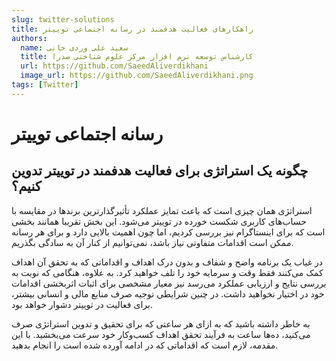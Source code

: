 ```yaml
---
slug: twitter-solutions
title: راهکارهای فعالیت هدفمند در رسانه اجتماعی توییتر
authors:
  name: سعید علی وردی خانی
  title: کارشناس توسعه نرم افزار مرکز علوم شناختی صدرا
  url: https://github.com/SaeedAliverdikhani 
  image_url: https://github.com/SaeedAliverdikhani.png
tags: [Twitter]
---
```


# **رسانه اجتماعی توییتر**

## چگونه یک استراتژی برای فعالیت هدفمند در توییتر تدوین کنیم؟

استراتژی همان چیزی است که باعث تمایز عملکرد تأثیرگذارترین برندها در مقایسه با حساب‌های کاربری شکست خورده در توییتر می‌شود. این بخش تقریبا همانند بخشی است که برای اینستاگرام نیز بررسی کردیم، اما چون اهمیت بالایی دارد و برای هر رسانه ممکن است اقدامات متفاوتی نیاز باشد، نمی‌توانیم از کنار آن به سادگی بگذریم.

در غیاب یک برنامه واضح و شفاف و بدون درک اهداف و اقداماتی که به تحقق آن اهداف کمک می‌کنند فقط وقت و سرمایه خود را تلف خواهید کرد. به علاوه، هنگامی که نوبت به بررسی نتایج و ارزیابی عملکرد می‌رسد نیز معیار مشخصی برای اثبات اثربخشی اقدامات خود در اختیار نخواهید داشت. در چنین شرایطی توجیه صرف منابع مالی و انسانی بیشتر، برای فعالیت در توییتر دشوار خواهد بود.

به خاطر داشته باشید که به ازای هر ساعتی که برای تحقیق و تدوین استراتژی صرف می‌کنید، ده‌ها ساعت به فرآیند تحقق اهداف کسب‌وکار خود سرعت می‌بخشید. با این مقدمه، لازم است که اقداماتی که در ادامه آورده شده است را انجام بدهید.
